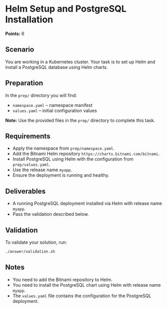# Helm Setup and PostgreSQL Installation

**Points:** 6

## Scenario
You are working in a Kubernetes cluster. Your task is to set up Helm and install a PostgreSQL database using Helm charts.

## Preparation
In the `prep/` directory you will find:
- `namespace.yaml` – namespace manifest
- `values.yaml` – initial configuration values

**Note:** Use the provided files in the `prep/` directory to complete this task.

## Requirements
- Apply the namespace from `prep/namespace.yaml`.
- Add the Bitnami Helm repository `https://charts.bitnami.com/bitnami`.
- Install PostgreSQL using Helm with the configuration from `prep/values.yaml`.
- Use the release name `myapp`.
- Ensure the deployment is running and healthy.

## Deliverables
- A running PostgreSQL deployment installed via Helm with release name `myapp`.
- Pass the validation described below.

## Validation
To validate your solution, run:

```sh
./answer/validation.sh
```

## Notes
- You need to add the Bitnami repository to Helm.
- You need to install the PostgreSQL chart using Helm with release name `myapp`.
- The `values.yaml` file contains the configuration for the PostgreSQL deployment.
